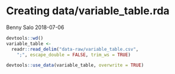 Creating data/variable\_table.rda
================
Benny Salo
2018-07-06

``` r
devtools::wd()
variable_table <- 
  readr::read_delim("data-raw/variable_table.csv", 
    ";", escape_double = FALSE, trim_ws = TRUE)

devtools::use_data(variable_table, overwrite = TRUE)
```
